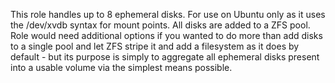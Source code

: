 This role handles up to 8 ephemeral disks. For use on Ubuntu only as it uses the /dev/xvdb syntax for mount points.
All disks are added to a ZFS pool. Role would need additional options if you wanted to do more than add disks to a single pool and
let ZFS stripe it and add a filesystem as it does by default - but its purpose is simply to aggregate all ephemeral disks present
into a usable volume via the simplest means possible.